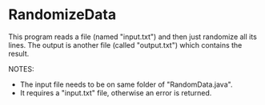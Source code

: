 # RandomizeData
This program reads a file (named "input.txt") and then just randomize all its lines.
The output is another file (called "output.txt") which contains the result.

NOTES:
- The input file needs to be on same folder of "RandomData.java".
- It requires a "input.txt" file, otherwise an error is returned.
